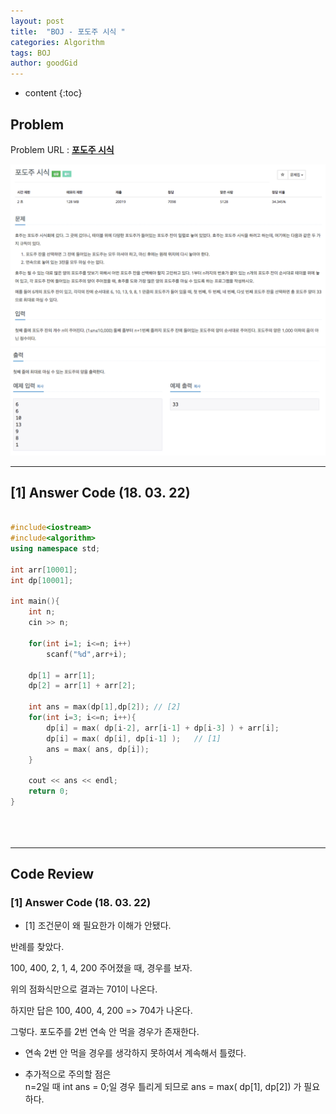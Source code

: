 ```yaml
---
layout: post
title:  "BOJ - 포도주 시식 "
categories: Algorithm
tags: BOJ
author: goodGid
---
```

* content
{:toc}


## Problem 
Problem URL : **[포도주 시식](https://www.acmicpc.net/problem/2156)**


![](/assets/img/algorithm/2156_1.png)
![](/assets/img/algorithm/2156_2.png)



---

## [1] Answer Code (18. 03. 22)
``` cpp

#include<iostream>
#include<algorithm>
using namespace std;

int arr[10001];
int dp[10001];

int main(){
    int n;
    cin >> n;
    
    for(int i=1; i<=n; i++)
        scanf("%d",arr+i);
    
    dp[1] = arr[1];
    dp[2] = arr[1] + arr[2];
    
    int ans = max(dp[1],dp[2]); // [2]
    for(int i=3; i<=n; i++){
        dp[i] = max( dp[i-2], arr[i-1] + dp[i-3] ) + arr[i];
        dp[i] = max( dp[i], dp[i-1] );   // [1]
        ans = max( ans, dp[i]);
    }
    
    cout << ans << endl;
    return 0;
}





```



---

## Code Review

### [1] Answer Code (18. 03. 22)

* [1] 조건문이 왜 필요한가 이해가 안됐다.

반례를 찾았다.

100, 400, 2, 1, 4, 200 주어졌을 때, 경우를 보자.

위의 점화식만으로 결과는 701이 나온다.

하지만 답은 100, 400, 4, 200 => 704가 나온다.

그렇다. 포도주를 2번 연속 안 먹을 경우가 존재한다.

* 연속 2번 안 먹을 경우를 생각하지 못하여서 계속해서 틀렸다.

* 추가적으로 주의할 점은 <br> n=2일 때 int ans = 0;일 경우 틀리게 되므로 ans = max( dp[1], dp[2]) 가 필요하다.